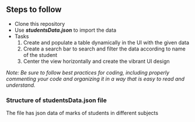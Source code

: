 ## Steps to follow

- Clone this repository
- Use ***studentsData.json*** to import the data
- Tasks
  1. Create and populate a table dynamically in the UI with the given data
  2. Create a search bar to search and filter the data according to name of the student
  3. Center the view horizontally and create the vibrant UI design

*Note: Be sure to follow best practices for coding, including properly commenting your code and organizing it in a way that is easy to read  and understand.*

### Structure of studentsData.json file

The file has json data of marks of students in different subjects